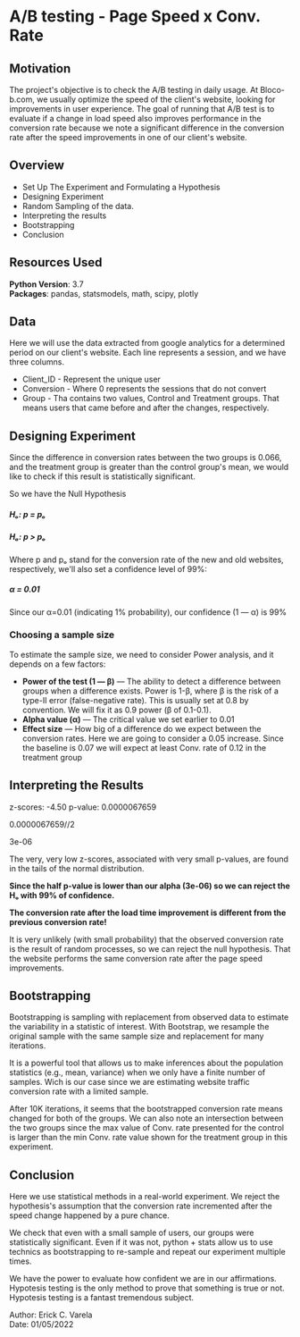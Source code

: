 # A/B testing - Page Speed x Conv. Rate

## Motivation

The project's objective is to check the A/B testing in daily usage. At Bloco-b.com, we usually optimize the speed of the client's website, looking for improvements in user experience. The goal of running that A/B test is to evaluate if a change in load speed also improves performance in the conversion rate because we note a significant difference in the conversion rate after the speed improvements in one of our client's website.

## Overview

* Set Up The Experiment and Formulating a Hypothesis
* Designing Experiment
* Random Sampling of the data.  
* Interpreting the results
* Bootstrapping 
* Conclusion

## Resources Used
 **Python Version**: 3.7<br/>
 **Packages**: pandas, statsmodels, math, scipy, plotly

## Data  
Here we will use the data extracted from google analytics for a determined period on our client's website. Each line represents a session, and we have three columns. 

* Client_ID - Represent the unique user
* Conversion -  Where 0 represents the sessions that do not convert
* Group - Tha contains two values, Control and Treatment groups. That means users that came before and after the changes, respectively.  
 
## Designing Experiment

Since the difference in conversion rates between the two groups is 0.066, and the treatment group is greater than the control group's mean, we would like to check if this result is statistically significant.

So we have the Null Hypothesis

##### Hₒ: p = pₒ

##### Hₐ: p > pₒ

Where p and pₒ stand for the conversion rate of the new and old websites, respectively, we'll also set a confidence level of 99%:

##### α = 0.01

Since our α=0.01 (indicating 1% probability), our confidence (1 — α) is 99%

### Choosing a sample size

To estimate the sample size, we need to consider Power analysis, and it depends on a few factors:

- **Power of the test (1 — β)** — The ability to detect a difference between groups when a difference exists. Power is 1-β, where β is the risk of a type-II error (false-negative rate). This is usually set at 0.8 by convention. We will fix it as 0.9 power (β of 0.1-0.1).
- **Alpha value (α)** — The critical value we set earlier to 0.01
- **Effect size** — How big of a difference do we expect between the conversion rates. Here we are going to consider a 0.05 increase. Since the baseline is 0.07 we will expect at least Conv. rate of 0.12 in the treatment group 

##  Interpreting the Results

z-scores: -4.50
p-value: 0.0000067659

0.0000067659//2 

3e-06

The very, very low z-scores, associated with very small p-values, are found in the tails of the normal distribution.

**Since the half p-value is lower than our alpha (3e-06) so we can reject the Hₒ with 99% of confidence.**

**The conversion rate after the load time improvement is different from the previous conversion rate!**

It is very unlikely (with small probability) that the observed conversion rate is the result of random processes, so we can reject the null hypothesis. That the website performs the same conversion rate after the page speed improvements. 

## Bootstrapping

Bootstrapping is sampling with replacement from observed data to estimate the variability in a statistic of interest. With Bootstrap, we resample the original sample with the same sample size and replacement for many iterations.

It is a powerful tool that allows us to make inferences about the population statistics (e.g., mean, variance) when we only have a finite number of samples. Wich is our case since we are estimating website traffic conversion rate with a limited sample.

After 10K iterations, it seems that the bootstrapped conversion rate means changed for both of the groups. We can also note an intersection between the two groups since the max value of Conv. rate presented for the control is larger than the min Conv. rate value shown for the treatment group in this experiment. 

## Conclusion


Here we use statistical methods in a real-world experiment. 
We reject the hypothesis's assumption that the conversion rate incremented after the speed change happened by a pure chance. 

We check that even with a small sample of users, our groups were statistically significant. Even if it was not, python + stats allow us to use technics as bootstrapping to re-sample and repeat our experiment multiple times.

We have the power to evaluate how confident we are in our affirmations. Hypotesis testing is the only method to prove that something is true or not. Hypotesis testing is a fantast tremendous subject. 

Author: Erick C. Varela <br/>
Date: 01/05/2022

